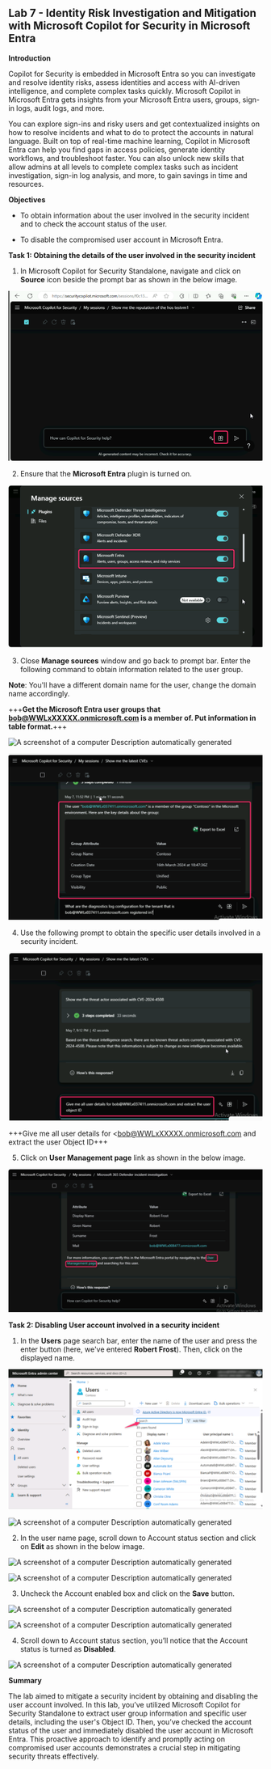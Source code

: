 ## **Lab 7 - Identity Risk Investigation and Mitigation with Microsoft Copilot for Security in Microsoft Entra**

**Introduction**

Copilot for Security is embedded in Microsoft Entra so you can
investigate and resolve identity risks, assess identities and access
with AI-driven intelligence, and complete complex tasks quickly.
Microsoft Copilot in Microsoft Entra gets insights from your Microsoft
Entra users, groups, sign-in logs, audit logs, and more.

You can explore sign-ins and risky users and get contextualized insights
on how to resolve incidents and what to do to protect the accounts in
natural language. Built on top of real-time machine learning, Copilot in
Microsoft Entra can help you find gaps in access policies, generate
identity workflows, and troubleshoot faster. You can also unlock new
skills that allow admins at all levels to complete complex tasks such as
incident investigation, sign-in log analysis, and more, to gain savings
in time and resources.

**Objectives**

- To obtain information about the user involved in the security incident
  and to check the account status of the user.

- To disable the compromised user account in Microsoft Entra.

**Task 1: Obtaining the details of the user involved in the security
incident**

1.  In Microsoft Copilot for Security Standalone, navigate and click on
    **Source** icon beside the prompt bar as shown in the below image.

![](./media/image1.png)

2.  Ensure that the **Microsoft Entra** plugin is turned on.

![](./media/image2.png)

3.  Close **Manage sources** window and go back to prompt bar. Enter the
    following command to obtain information related to the user group.

 **Note**: You'll have a different domain name for the user, change the
 domain name accordingly.

+++**Get the Microsoft Entra user groups that bob@WWLxXXXXX.onmicrosoft.com is a member of. Put information in table format.**+++

![A screenshot of a computer Description automatically
generated](./media/image3.png)

![](./media/image4.png)

4.  Use the following prompt to obtain the specific user details
    involved in a security incident.

![](./media/image5.png)

+++Give me all user details for <bob@WWLxXXXXX.onmicrosoft.com and extract the user Object ID+++

5.  Click on **User Management page** link as shown in the below image.

![](./media/image6.png)

**Task 2: Disabling User account involved in a security incident**

1.  In the **Users** page search bar, enter the name of the user and
    press the enter button (here, we've entered **Robert Frost**). Then,
    click on the displayed name.

 ![](./media/image7.png)

 ![A screenshot of a computer Description automatically
 generated](./media/image8.png)

2. In the user name page, scroll down to Account status section and
click on **Edit** as shown in the below image.

![A screenshot of a computer Description automatically
generated](./media/image9.png)

![A screenshot of a computer Description automatically
generated](./media/image10.png)

3. Uncheck the Account enabled box and click on the **Save** button.

![A screenshot of a computer Description automatically
generated](./media/image11.png)

![A screenshot of a computer Description automatically
generated](./media/image12.png)

4. Scroll down to Account status section, you’ll notice that the
Account status is turned as **Disabled**.

![A screenshot of a computer Description automatically
generated](./media/image13.png)

**Summary**

The lab aimed to mitigate a security incident by obtaining and disabling
the user account involved. In this lab, you’ve utilized Microsoft
Copilot for Security Standalone to extract user group information and
specific user details, including the user's Object ID. Then, you’ve
checked the account status of the user and immediately disabled the user
account in Microsoft Entra. This proactive approach to identify and
promptly acting on compromised user accounts demonstrates a crucial step
in mitigating security threats effectively.
